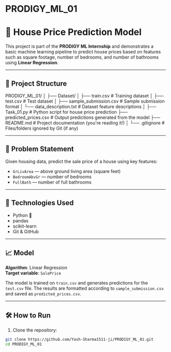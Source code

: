﻿# PRODIGY_ML_01
# 🏡 House Price Prediction Model

This project is part of the **PRODIGY ML Internship** and demonstrates a basic machine learning pipeline to predict house prices based on features such as square footage, number of bedrooms, and number of bathrooms using **Linear Regression**.

---

## 📁 Project Structure

PRODIGY_ML_01/
│
├── Dataset/
│   ├── train.csv               # Training dataset
│   ├── test.csv                # Test dataset
│   ├── sample_submission.csv   # Sample submission format
│   └── data_description.txt    # Dataset feature descriptions
│
├── Task_01.py                  # Python script for house price prediction
├── predicted_prices.csv        # Output predictions generated from the model
├── README.md                   # Project documentation (you're reading it!)
│
└── .gitignore                  # Files/folders ignored by Git (if any)



---

## 🧠 Problem Statement

Given housing data, predict the sale price of a house using key features:
- `GrLivArea` — above ground living area (square feet)
- `BedroomAbvGr` — number of bedrooms
- `FullBath` — number of full bathrooms

---

## 🚀 Technologies Used

- Python 🐍
- pandas
- scikit-learn
- Git & GitHub

---

## 📈 Model

**Algorithm**: Linear Regression  
**Target variable**: `SalePrice`

The model is trained on `train.csv` and generates predictions for the `test.csv` file. The results are formatted according to `sample_submission.csv` and saved as `predicted_prices.csv`.

---

## 🛠 How to Run

1. Clone the repository:

```bash
git clone https://github.com/Yash-Sharma1511-ji/PRODIGY_ML_01.git
cd PRODIGY_ML_01
